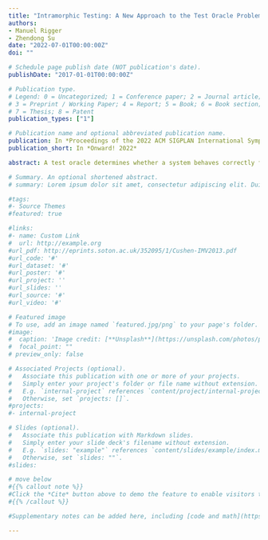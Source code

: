 ```yaml
---
title: "Intramorphic Testing: A New Approach to the Test Oracle Problem"
authors:
- Manuel Rigger
- Zhendong Su
date: "2022-07-01T00:00:00Z"
doi: ""

# Schedule page publish date (NOT publication's date).
publishDate: "2017-01-01T00:00:00Z"

# Publication type.
# Legend: 0 = Uncategorized; 1 = Conference paper; 2 = Journal article;
# 3 = Preprint / Working Paper; 4 = Report; 5 = Book; 6 = Book section;
# 7 = Thesis; 8 = Patent
publication_types: ["1"]

# Publication name and optional abbreviated publication name.
publication: In *Proceedings of the 2022 ACM SIGPLAN International Symposium on New Ideas, New Paradigms, and Reflections on Programming and Software*
publication_short: In *Onward! 2022*

abstract: A test oracle determines whether a system behaves correctly for a given input. Automatic testing techniques rely on an automated test oracle to test the system without user interaction. Important families of automated test oracles include Differential Testing and Metamorphic Testing, which are both black-box approaches; that is, they provide a test oracle that is oblivious to the system’s internals. In this work, we propose Intramorphic Testing, which is a new methodology to tackle the test oracle problem. To realize an Intramorphic Testing testing approach, a modified version of the system is created, for which, given a single input, a test oracle can be provided that relates the output of the original and modified systems. As a concrete example, by replacing a greater-equals operator in the implementation of a sorting algorithm with smaller-equals, it would be expected that the output of the modified implementation is the reverse output of the original implementation. In this paper, we introduce the methodology and illustrate it via a set of use cases.

# Summary. An optional shortened abstract.
# summary: Lorem ipsum dolor sit amet, consectetur adipiscing elit. Duis posuere tellus ac convallis placerat. Proin tincidunt magna sed ex sollicitudin condimentum.

#tags:
#- Source Themes
#featured: true

#links:
#- name: Custom Link
#  url: http://example.org
#url_pdf: http://eprints.soton.ac.uk/352095/1/Cushen-IMV2013.pdf
#url_code: '#'
#url_dataset: '#'
#url_poster: '#'
#url_project: ''
#url_slides: ''
#url_source: '#'
#url_video: '#'

# Featured image
# To use, add an image named `featured.jpg/png` to your page's folder. 
#image:
#  caption: 'Image credit: [**Unsplash**](https://unsplash.com/photos/pLCdAaMFLTE)'
#  focal_point: ""
# preview_only: false

# Associated Projects (optional).
#   Associate this publication with one or more of your projects.
#   Simply enter your project's folder or file name without extension.
#   E.g. `internal-project` references `content/project/internal-project/index.md`.
#   Otherwise, set `projects: []`.
#projects:
#- internal-project

# Slides (optional).
#   Associate this publication with Markdown slides.
#   Simply enter your slide deck's filename without extension.
#   E.g. `slides: "example"` references `content/slides/example/index.md`.
#   Otherwise, set `slides: ""`.
#slides:

# move below
#{{% callout note %}}
#Click the *Cite* button above to demo the feature to enable visitors to import publication metadata into their reference management software.
#{{% /callout %}}

#Supplementary notes can be added here, including [code and math](https://sourcethemes.com/academic/docs/writing-markdown-latex/).

---
```


